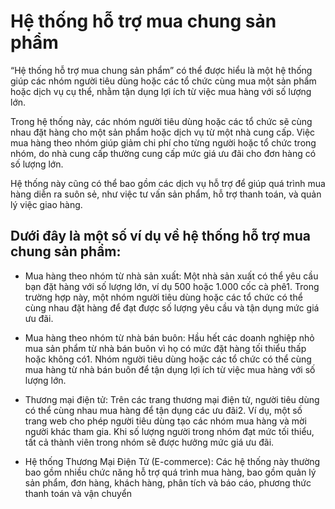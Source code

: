 # Hệ thống hỗ trợ mua chung sản phẩm

“Hệ thống hỗ trợ mua chung sản phẩm” có thể được hiểu là một hệ thống giúp các nhóm người tiêu dùng hoặc các tổ chức cùng mua một sản phẩm hoặc dịch vụ cụ thể, nhằm tận dụng lợi ích từ việc mua hàng với số lượng lớn.

Trong hệ thống này, các nhóm người tiêu dùng hoặc các tổ chức sẽ cùng nhau đặt hàng cho một sản phẩm hoặc dịch vụ từ một nhà cung cấp. Việc mua hàng theo nhóm giúp giảm chi phí cho từng người hoặc tổ chức trong nhóm, do nhà cung cấp thường cung cấp mức giá ưu đãi cho đơn hàng có số lượng lớn.

Hệ thống này cũng có thể bao gồm các dịch vụ hỗ trợ để giúp quá trình mua hàng diễn ra suôn sẻ, như việc tư vấn sản phẩm, hỗ trợ thanh toán, và quản lý việc giao hàng.

## Dưới đây là một số ví dụ về hệ thống hỗ trợ mua chung sản phẩm:

- Mua hàng theo nhóm từ nhà sản xuất: Một nhà sản xuất có thể yêu cầu bạn đặt hàng với số lượng lớn, ví dụ 500 hoặc 1.000 cốc cà phê1. Trong trường hợp này, một nhóm người tiêu dùng hoặc các tổ chức có thể cùng nhau đặt hàng để đạt được số lượng yêu cầu và tận dụng mức giá ưu đãi.

- Mua hàng theo nhóm từ nhà bán buôn: Hầu hết các doanh nghiệp nhỏ mua sản phẩm từ nhà bán buôn vì họ có mức đặt hàng tối thiểu thấp hoặc không có1. Nhóm người tiêu dùng hoặc các tổ chức có thể cùng mua hàng từ nhà bán buôn để tận dụng lợi ích từ việc mua hàng với số lượng lớn.

- Thương mại điện tử: Trên các trang thương mại điện tử, người tiêu dùng có thể cùng nhau mua hàng để tận dụng các ưu đãi2. Ví dụ, một số trang web cho phép người tiêu dùng tạo các nhóm mua hàng và mời người khác tham gia. Khi số lượng người trong nhóm đạt mức tối thiểu, tất cả thành viên trong nhóm sẽ được hưởng mức giá ưu đãi.

- Hệ thống Thương Mại Điện Tử (E-commerce): Các hệ thống này thường bao gồm nhiều chức năng hỗ trợ quá trình mua hàng, bao gồm quản lý sản phẩm, đơn hàng, khách hàng, phân tích và báo cáo, phương thức thanh toán và vận chuyển
